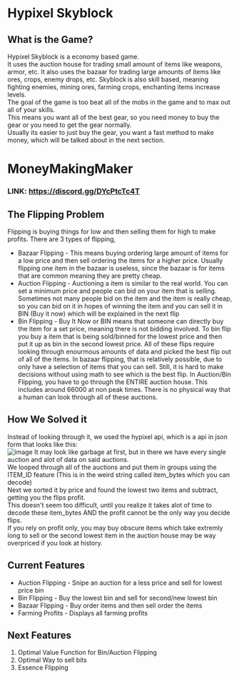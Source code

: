 # Hypixel Skyblock

## What is the Game?
Hypixel Skyblock is a economy based game.  
It uses the auction house for trading small amount of items like weapons, armor, etc.
It also uses the bazaar for trading large amounts of items like ores, crops, enemy drops, etc.
Skyblock is also skill based, meaning fighting enemies, mining ores, farming crops, enchanting items increase levels.  
The goal of the game is too beat all of the mobs in the game and to max out all of your skills.  
This means you want all of the best gear, so you need money to buy the gear or you need to get the gear normally.  
Usually its easier to just buy the gear, you want a fast method to make money, which will be talked about in the next section.

# MoneyMakingMaker

### LINK: https://discord.gg/DYcPtcTc4T  

## The Flipping Problem
Flipping is buying things for low and then selling them for high to make profits.
There are 3 types of flipping,
- Bazaar Flipping - This means buying ordering large amount of items for a low price and then sell ordering the items for a higher price. Usually flipping one item in the bazaar is useless, since the bazaar is for items that are common meaning they are pretty cheap.  
- Auction Flipping - Auctioning a item is similar to the real world. You can set a minimum price and people can bid on your item that is selling. Sometimes not many people bid on the item and the item is really cheap, so you can bid on it in hopes of winning the item and you can sell it in BIN (Buy it now) which will be explained in the next flip
- Bin Flipping - Buy It Now or BIN means that someone can directly buy the item for a set price, meaning there is not bidding involved. To bin flip you buy a item that is being sold/binned for the lowest price and then put it up as bin in the second lowest price.
All of these flips require looking through enourmous amounts of data and picked the best flip out of all of the items. In bazaar flipping, that is relatively possible, due to only have a selection of items that you can sell. Still, it is hard to make decisions without using math to see which is the best flip. In Auction/Bin Flipping, you have to go through the ENTIRE auction house. This includes around 66000 at non peak times. There is no physical way that a human can look through all of these auctions. 

## How We Solved it
Instead of looking through it, we used the hypixel api, which is a api in json form that looks like this:  
![image](https://user-images.githubusercontent.com/50930165/114272105-b1d33680-99e2-11eb-94f4-addda9402cba.png)
It may look like garbage at first, but in there we have every single auction and alot of data on said auctions.  
We looped through all of the auctions and put them in groups using the ITEM_ID feature (This is in the weird string called item_bytes which you can decode)  
Next we sorted it by price and found the lowest two items and subtract, getting you the flips profit.  
This doesn't seem too difficult, until you realize it takes alot of time to decode these item_bytes AND the profit cannot be the only way you decide flips.  
If you rely on profit only, you may buy obscure items which take extremly long to sell or the second lowest item in the auction house may be way overpriced if you look at history.  

## Current Features
- Auction Flipping - Snipe an auction for a less price and sell for lowest price bin
- Bin Flipping - Buy the lowest bin and sell for second/new lowest bin
- Bazaar Flipping - Buy order items and then sell order the items
- Farming Profits - Displays all farming profits

## Next Features
1. Optimal Value Function for Bin/Auction Flipping
2. Optimal Way to sell bits
3. Essence Flipping
